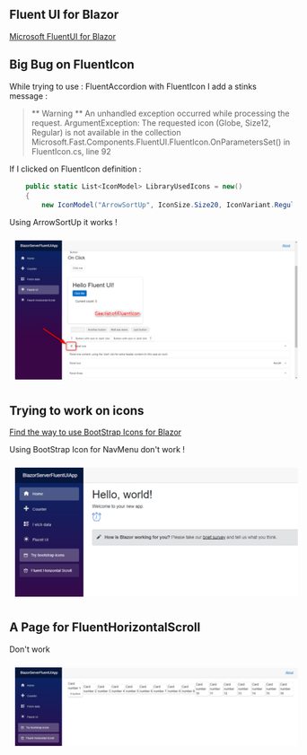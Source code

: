 ## Fluent UI for Blazor

[Microsoft FluentUI for Blazor](https://brave-cliff-0c0c93310.azurestaticapps.net/)

## Big Bug on FluentIcon 

While trying to use : FluentAccordion with FluentIcon I add a stinks message :

> ** Warning **
> An unhandled exception occurred while processing the request.
> ArgumentException: The requested icon (Globe, Size12, Regular) is not available in the collection
> Microsoft.Fast.Components.FluentUI.FluentIcon.OnParametersSet() in FluentIcon.cs, line 92

If I clicked on FluentIcon definition :

```csharp
    public static List<IconModel> LibraryUsedIcons = new()
    {
        new IconModel("ArrowSortUp", IconSize.Size20, IconVariant.Regular),
```

Using ArrowSortUp it works !

<img style="margin: 10px" src="Images/2023-03-06_13h25_02.png" alt="TemplateVisualStudio Ribbon transform Icon Image" />

## Trying to work on icons 

[Find the way to use BootStrap Icons for Blazor](https://github.com/windperson/BlazorBootstrapIconsdDemo)

Using BootStrap Icon for NavMenu don't work !

<img style="margin: 10px" src="Images/2023-03-07_16h45_00.png" alt="TemplateVisualStudio Ribbon transform Icon Image" />

## A Page for FluentHorizontalScroll

Don't work 

<img style="margin: 10px" src="Images/2023-03-07_16h49_04.png" alt="TemplateVisualStudio Ribbon transform Icon Image" />






